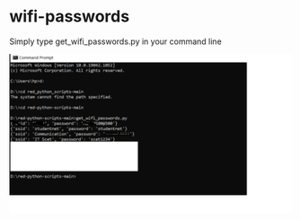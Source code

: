 # wifi-passwords

Simply type get_wifi_passwords.py in your command line

<img src="https://github.com/sohaibcs1/wifi-passwords/blob/main/Untitled.png" alt="hack-wifi">




